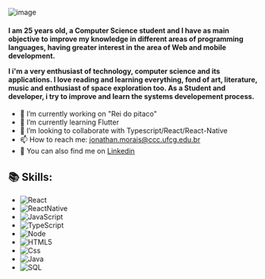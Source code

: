 ![image](https://user-images.githubusercontent.com/29778307/115323869-4108e880-a15f-11eb-9675-947f42e7a58f.png)

<h4>I am 25 years old, a Computer Science student and I have as main objective to improve my knowledge in
different areas of programming languages, having greater interest in the area of Web and mobile development. 

I i'm a very enthusiast of technology, computer science and its applications. I love reading and learning everything, fond of art, literature, music and enthusiast of space exploration too. As a Student and developer, i try to improve and learn the systems developement process.</h4>

- 🔭 I’m currently working on "Rei do pitaco"
- 🌱 I’m currently learning Flutter
- 👯 I’m looking to collaborate with Typescript/React/React-Native
- 📫 How to reach me: jonathan.morais@ccc.ufcg.edu.br
- 🔗 You can also find me on [Linkedin](https://www.linkedin.com/in/jonathan-lucas-a04636144/)

<h2>📚 Skills:</h2>

- ![React](https://img.shields.io/badge/-React-222222?style=flat&logo=react)
- ![ReactNative](https://img.shields.io/badge/-ReactNative-222222?style=flat&logo=react)
- ![JavaScript](https://img.shields.io/badge/-JavaScript-222222?style=flat&logo=javascript)
- ![TypeScript](https://img.shields.io/badge/-TypeScript-222222?style=flat&logo=typescript)
- ![Node](https://img.shields.io/badge/-Node-222222?style=flat&logo=node.js) 
- ![HTML5](https://img.shields.io/badge/-HTML5-222222?style=flat&logo=html5)
- ![Css](https://img.shields.io/badge/-CSS3-222222?style=flat&logo=css3)
- ![Java](https://img.shields.io/badge/-Java-222222?style=flat&logo=java)
- ![SQL](https://img.shields.io/badge/-SQL-222222?style=flat&logo=sql)

